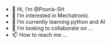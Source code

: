 - 👋 Hi, I’m @Pouria-SH
- 👀 I’m interested in Mechatronic 
- 🌱 I’m currently learning python and AI
- 💞️ I’m looking to collaborate on ...
- 📫 How to reach me ...

<!---
Pouria-SH/Pouria-SH is a ✨ special ✨ repository because its `README.md` (this file) appears on your GitHub profile.
You can click the Preview link to take a look at your changes.
--->
